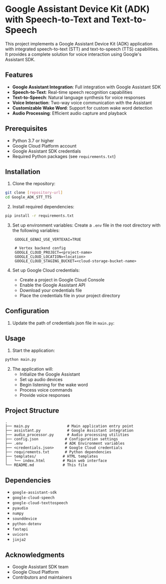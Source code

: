 # Google Assistant Device Kit (ADK) with Speech-to-Text and Text-to-Speech

This project implements a Google Assistant Device Kit (ADK) application with integrated speech-to-text (STT) and text-to-speech (TTS) capabilities. It provides a complete solution for voice interaction using Google's Assistant SDK.

## Features

- **Google Assistant Integration**: Full integration with Google Assistant SDK
- **Speech-to-Text**: Real-time speech recognition capabilities
- **Text-to-Speech**: Natural language synthesis for voice responses
- **Voice Interaction**: Two-way voice communication with the Assistant
- **Customizable Wake Word**: Support for custom wake word detection
- **Audio Processing**: Efficient audio capture and playback

## Prerequisites

- Python 3.7 or higher
- Google Cloud Platform account
- Google Assistant SDK credentials
- Required Python packages (see `requirements.txt`)

## Installation

1. Clone the repository:
```bash
git clone [repository-url]
cd Google_ADK_STT_TTS
```

2. Install required dependencies:
```bash
pip install -r requirements.txt
```

3. Set up environment variables:
   Create a `.env` file in the root directory with the following variables:
   ```env
    GOOGLE_GENAI_USE_VERTEXAI=TRUE

    # Vertex backend config
    GOOGLE_CLOUD_PROJECT=<project-name>
    GOOGLE_CLOUD_LOCATION=<location>
    GOOGLE_CLOUD_STAGING_BUCKET=<cloud-storage-bucket-name>
   ```

4. Set up Google Cloud credentials:
   - Create a project in Google Cloud Console
   - Enable the Google Assistant API
   - Download your credentials file
   - Place the credentials file in your project directory

## Configuration

1. Update the path of credentials json file in `main.py`:

## Usage

1. Start the application:
```bash
python main.py
```

2. The application will:
   - Initialize the Google Assistant
   - Set up audio devices
   - Begin listening for the wake word
   - Process voice commands
   - Provide voice responses

## Project Structure

```
.
├── main.py                 # Main application entry point
├── assistant.py            # Google Assistant integration
├── audio_processor.py      # Audio processing utilities
├── config.json            # Configuration settings
├── .env                   # ADK Environment variables
├── <credentials.json>     # Google Cloud credentials           
├── requirements.txt       # Python dependencies
├── templates/            # HTML templates
│   └── index.html        # Main web interface
└── README.md             # This file
```

## Dependencies

- `google-assistant-sdk`
- `google-cloud-speech`
- `google-cloud-texttospeech`
- `pyaudio`
- `numpy`
- `sounddevice`
- `python-dotenv`
- `fastapi`
- `uvicorn`
- `jinja2`


## Acknowledgments

- Google Assistant SDK team
- Google Cloud Platform
- Contributors and maintainers






